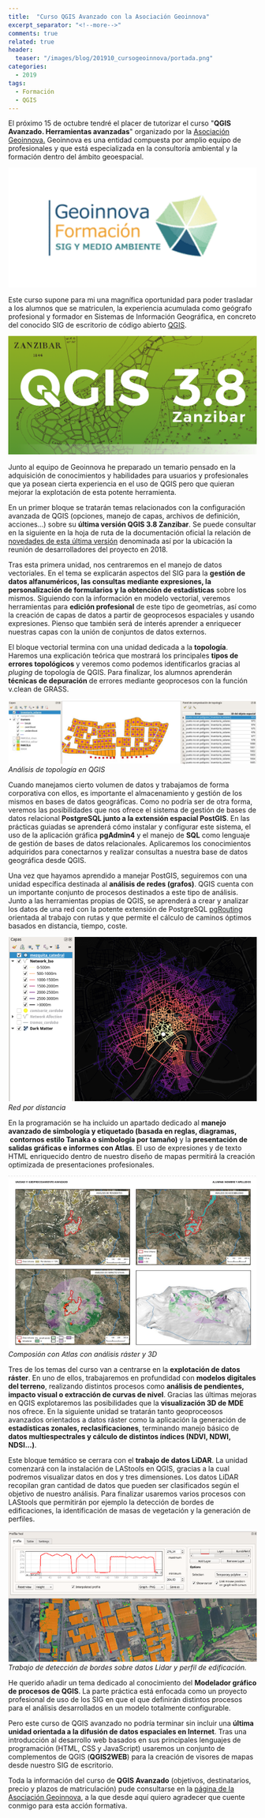 ```yaml
---
title:  "Curso QGIS Avanzado con la Asociación Geoinnova"
excerpt_separator: "<!--more-->"
comments: true
related: true
header:
  teaser: "/images/blog/201910_cursogeoinnova/portada.png" 
categories: 
  - 2019
tags:
  - Formación
  - QGIS
---
```



El próximo 15 de octubre tendré el placer de tutorizar el curso "**QGIS Avanzado. Herramientas avanzadas**" organizado por la [Asociación Geoinnova.](https://geoinnova.org/) Geoinnova es una entidad compuesta por amplio equipo de profesionales y que está especializada en la consultoría ambiental y la formación dentro del ámbito geoespacial.

![html](/images/blog/201910_cursogeoinnova/GEOINNOVA.png)

Este curso supone para mi una magnífica oportunidad para poder trasladar a los alumnos que se matriculen, la experiencia acumulada como geógrafo profesional y formador en Sistemas de Información Geográfica, en concreto del conocido SIG de escritorio de código abierto [QGIS](https://www.qgis.org/es/site/).

![QGIS 3.8](/images/blog/201910_cursogeoinnova/qgis318.png)

Junto al equipo de Geoinnova he preparado un temario pensado en la adquisición de conocimientos y habilidades para usuarios y profesionales que ya posean cierta experiencia en el uso de QGIS pero que quieran mejorar la explotación de esta potente herramienta.

En un primer bloque se tratarán temas relacionados con la configuración avanzada de QGIS (opciones, manejo de capas, archivos de definición, acciones...) sobre su **última versión QGIS 3.8 Zanzibar**. Se puede consultar en la siguiente en la hoja de ruta de la documentación oficial la relación de [novedades de esta última versión](http://changelog.qgis.org/en/qgis/version/3.8/) denominada así por la ubicación la reunión de desarrolladores del proyecto en 2018.

Tras esta primera unidad, nos centraremos en el manejo de datos vectoriales. En el tema se explicarán aspectos del SIG para la **gestión de datos alfanuméricos, las consultas mediante expresiones, la personalización de formularios y la obtención de estadísticas** sobre los mismos. Siguiendo con la información en modelo vectorial, veremos herramientas para **edición profesional** de este tipo de geometrías, así como la creación de capas de datos a partir de geoprocesos espaciales y usando expresiones. Pienso que también será de interés aprender a enriquecer nuestras capas con la unión de conjuntos de datos externos. 

El bloque vectorial termina con una unidad dedicada a la **topología**. Haremos una explicación teórica que mostrará los principales **tipos de errores topológicos** y veremos como podemos identificarlos gracias al *pluging* de topología de QGIS. Para finalizar, los alumnos aprenderán **técnicas de depuración** de errores mediante geoprocesos con la función v.clean de GRASS.

![Topología](/images/blog/201910_cursogeoinnova/topologia.png)
*Análisis de topología en QGIS*

Cuando manejamos cierto volumen de datos y trabajamos de forma corporativa con ellos, es importante el almacenamiento y gestión de los mismos en bases de datos geográficas. Como no podría ser de otra forma, veremos las posibilidades que nos ofrece el sistema de gestión de bases de datos relacional **PostgreSQL junto a la extensión espacial PostGIS**. En las prácticas guiadas se aprenderá cómo instalar y configurar este sistema, el uso de la aplicación gráfica **pgAdmin4** y el manejo de **SQL** como lenguaje de gestión de bases de datos relacionales. Aplicaremos los conocimientos adquiridos para conectarnos y realizar consultas a nuestra base de datos geográfica desde QGIS.

Una vez que hayamos aprendido a manejar PostGIS, seguiremos con una unidad específica destinada al **análisis de redes (grafos)**. QGIS cuenta con un importante conjunto de procesos destinados a este tipo de análisis. Junto a las herramientas propias de QGIS, se aprenderá a crear y analizar los datos de una red con la potente extensión de PostgreSQL [pgRouting](https://pgrouting.org) orientada al trabajo con rutas y que permite el cálculo de caminos óptimos basados en distancia, tiempo, coste.

![red](/images/blog/201910_cursogeoinnova/red.png)
*Red por distancia*

En la programación se ha incluido un apartado dedicado al **manejo avanzado de simbología y etiquetado (basada en reglas, diagramas,  contornos estilo Tanaka o simbología por tamaño)** y la **presentación de salidas gráficas e informes con  Atlas**. El uso de expresiones y de texto HTML enriquecido dentro de nuestro diseño de mapas permitirá la creación optimizada de presentaciones profesionales.

![atlas](/images/blog/201910_cursogeoinnova/atlas.png)
*Composión con Atlas con análisis ráster y 3D*

Tres de los temas del curso van a centrarse en la **explotación de datos ráster**. En uno de ellos, trabajaremos en profundidad con **modelos digitales del terreno**, realizando distintos procesos como **análisis de pendientes, impacto visual o extracción de curvas de nivel**. Gracias las últimas mejoras en QGIS explotaremos las posibilidades que la **visualización 3D de MDE** nos ofrece. En la siguiente unidad se tratarán tanto geoproceosos avanzados orientados a datos ráster como la aplicación la generación de **estadísticas zonales, reclasificaciones**, terminando manejo básico de **datos multiespectrales y cálculo de distintos índices (NDVI, NDWI, NDSI...)**. 

Este bloque temático se cerrara con el **trabajo de datos LiDAR**. La unidad comenzará con la instalación de LAStools en QGIS, gracias a la cual podremos visualizar datos en dos y tres dimensiones. Los datos LiDAR recopilan gran cantidad de datos que pueden ser clasificados según el objetivo de nuestro análisis. Para finalizar usaremos varios procesos con LAStools que permitirán por ejemplo la detección de bordes de edificaciones, la identificación de masas de vegetación y la generación de perfiles.

![lidar](/images/blog/201910_cursogeoinnova/lidar.png)
*Trabajo de detección de bordes sobre datos Lidar y perfil de edificación.*

He querido añadir un tema dedicado al conocimiento del **Modelador gráfico de procesos de QGIS**. La parte práctica está enfocada como un proyecto profesional de uso de los SIG en que el que definirán distintos procesos para el análisis desarrollados en un modelo totalmente configurable.

Pero este curso de QGIS avanzado no podría terminar sin incluir una **última unidad orientada a la difusión de datos espaciales en Internet**. Tras una introducción al desarrollo web basados en sus principales lenguajes de programación (HTML, CSS y JavaScript) usaremos un conjunto de complementos de QGIS (**QGIS2WEB**) para la creación de visores de mapas desde nuestro SIG de escritorio.

Toda la información del curso de **QGIS Avanzado** (objetivos, destinatarios, precio y plazos de matriculación) pude consultarse en la [página de la Asociación Geoinnova](https://geoinnova.org/cursos/curso-qgis-avanzado-online-certificado/), a la que desde aquí quiero agradecer que cuente conmigo para esta acción formativa.

